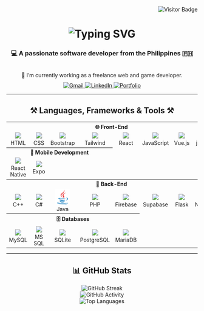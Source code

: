 <!-- Visitor Badge -->
<p align="right">
  <img src="https://visitor-badge.laobi.icu/badge?page_id=salesp07.salesp07" alt="Visitor Badge" />
</p>

<!-- Header -->
<h1 align="center">
  <img src="https://readme-typing-svg.herokuapp.com/?font=Righteous&size=35&center=true&vCenter=true&width=500&height=70&duration=4000&lines=Hi!+👋;+I'm+Joshua+Anderson+Padilla!" alt="Typing SVG" />
</h1>

<h3 align="center">💻 A passionate software developer from the Philippines 🇵🇭</h3>

<br/>

<!-- 💼 About Me -->
<div align="center">
  🔭 I’m currently working as a freelance web and game developer.
</div>

<!-- 📫 Contact -->
<div align="center" style="margin-top: 10px;">
  <a href="mailto:andersonandy046@gmail.com">
    <img src="https://img.shields.io/badge/Gmail-333333?style=for-the-badge&logo=gmail&logoColor=red" alt="Gmail" />
  </a>
  <a href="https://www.linkedin.com/in/joshua-padilla-009681270/" target="_blank">
    <img src="https://img.shields.io/badge/LinkedIn-0077B5?style=for-the-badge&logo=linkedin&logoColor=white" alt="LinkedIn" />
  </a>
  <a href="https://padilla.vercel.app" target="_blank">
    <img src="https://img.shields.io/badge/Portfolio-FF5722?style=for-the-badge&logo=todoist&logoColor=white" alt="Portfolio" />
  </a>
</div>

---
<!-- 🛠️ Tech Stack -->
<h2 align="center">⚒️ Languages, Frameworks & Tools ⚒️</h2>

<table align="center">
  <!-- 🌐 Front-End -->
  <tr><th colspan="8" align="center">🌐 Front-End</th></tr>
  <tr>
    <td align="center"><img src="https://skillicons.dev/icons?i=html" width="40"><br>HTML</td>
    <td align="center"><img src="https://skillicons.dev/icons?i=css" width="40"><br>CSS</td>
    <td align="center"><img src="https://cdn.simpleicons.org/bootstrap/7952B3" width="40"><br>Bootstrap</td>
    <td align="center"><img src="https://skillicons.dev/icons?i=tailwind" width="40"><br>Tailwind</td>
    <td align="center"><img src="https://skillicons.dev/icons?i=react" width="40"><br>React</td>
    <td align="center"><img src="https://skillicons.dev/icons?i=js" width="40"><br>JavaScript</td>
    <td align="center"><img src="https://skillicons.dev/icons?i=vue" width="40"><br>Vue.js</td>
    <td align="center"><img src="https://cdn.iconscout.com/icon/free/png-512/free-jquery-3521520-2945023.png" width="40"><br>jQuery</td>
  </tr>

  <!-- 📱 Mobile Development -->
  <tr><th colspan="4" align="center">📱 Mobile Development</th></tr>
  <tr>
    <td align="center"><img src="https://skillicons.dev/icons?i=react" width="40"><br>React Native</td>
    <td align="center"><img src="https://cdn.simpleicons.org/expo/000020" width="40"><br>Expo</td>
  </tr>

  <!-- 🧠 Back-End -->
  <tr><th colspan="8" align="center">🧠 Back-End</th></tr>
  <tr>
    <td align="center"><img src="https://techstack-generator.vercel.app/cpp-icon.svg" width="40"><br>C++</td>
    <td align="center"><img src="https://techstack-generator.vercel.app/csharp-icon.svg" width="40"><br>C#</td>
    <td align="center"><img src="https://raw.githubusercontent.com/devicons/devicon/master/icons/java/java-original.svg" width="40"><br>Java</td>
    <td align="center"><img src="https://skillicons.dev/icons?i=php" width="40"><br>PHP</td>
    <td align="center"><img src="https://skillicons.dev/icons?i=firebase" width="40"><br>Firebase</td>
    <td align="center"><img src="https://skillicons.dev/icons?i=supabase" width="40"><br>Supabase</td>
    <td align="center"><img src="https://skillicons.dev/icons?i=flask" width="40"><br>Flask</td>
    <td align="center"><img src="https://skillicons.dev/icons?i=nodejs" width="40"><br>Node.js</td>
  </tr>

  <!-- 🗄️ Databases -->
  <tr><th colspan="5" align="center">🗄️ Databases</th></tr>
  <tr>
    <td align="center"><img src="https://techstack-generator.vercel.app/mysql-icon.svg" width="40"><br>MySQL</td>
    <td align="center"><img src="https://cdn.jsdelivr.net/gh/devicons/devicon/icons/microsoftsqlserver/microsoftsqlserver-plain.svg" width="45"><br>MS SQL</td>
    <td align="center"><img src="https://skillicons.dev/icons?i=sqlite" width="40"><br>SQLite</td>
    <td align="center"><img src="https://skillicons.dev/icons?i=postgresql" width="40"><br>PostgreSQL</td>
    <td align="center"><img src="https://cdn.jsdelivr.net/gh/devicons/devicon/icons/mariadb/mariadb-original-wordmark.svg" width="40"><br>MariaDB</td>
  </tr>
</table>


---

<!-- 📊 GitHub Stats -->
<h2 align="center">📊 GitHub Stats</h2>

<div align="center">
  <img width="390" src="https://github-readme-streak-stats-salesp07.vercel.app/?user=anderson895&count_private=true&theme=react&border_radius=10" alt="GitHub Streak" />
  <br/>
  <img width="600" src="https://github-readme-activity-graph.vercel.app/graph?username=anderson895&theme=react-dark&hide_border=true&area=true&custom_title=Contribution%20Graph%20of%20last%2030%20days" alt="GitHub Activity" />
  <br/>
  <img width="325" src="https://github-readme-stats-salesp07.vercel.app/api/top-langs/?username=anderson895&hide=HTML&layout=compact&theme=react&border_radius=10" alt="Top Languages" />
</div>
